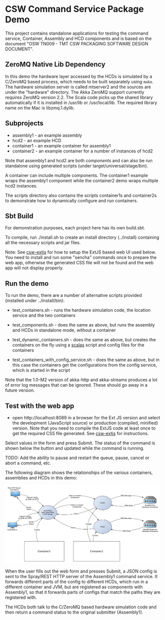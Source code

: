 CSW Command Service Package Demo
================================

This project contains standalone applications for testing the command service, 
Container, Assembly and HCD components and is based on
the document "OSW TN009 - TMT CSW PACKAGING SOFTWARE DESIGN DOCUMENT".

ZeroMQ Native Lib Dependency
----------------------------

In this demo the hardware layer accessed by the HCDs is simulated by a
C/ZeroMQ based process, which needs to be built separately using `make`.
The hardware simulation server is called mtserver2 and the sources are under the "hardware" directory.
The Akka ZeroMQ support currently requires ZeroMQ version 2.2.
The Scala code picks up the shared library automatically if it is installed in /usr/lib or /usr/local/lib.
The required library name on the Mac is libzmq.1.dylib.

Subprojects
----------

* assembly1 - an example assembly
* hcd2 - an example HCD
* container1 - an example container for assembly1
* container2 - an example container for a number of instances of hcd2

Note that assembly1 and hcd2 are both _components_ and can also be run standalone using generated scripts
(under target/universal/stage/bin).

A container can include multiple components. The container1 example wraps the assembly1 component while the
container2 demo wraps multiple hcd2 instances.

The scripts directory also contains the scripts container1s and container2s to demonstrate how to
dynamically configure and run containers.

Sbt Build
---------

For demonstration purposes, each project here has its own build.sbt.

To compile, run ./install.sh to create an install directory (../install) containing all the necessary scripts and jar files.

Note: See <a href="https://github.com/tmtsoftware/csw-extjs">csw-extjs</a> for how to setup the ExtJS
based web UI used below. You need to install and run some "sencha" commands once to prepare the web app, otherwise
the generated CSS file will not be found and the web app will not display properly.

Run the demo
------------

To run the demo, there are a number of alternative scripts provided (installed under ../install/bin):

* test_containers.sh - runs the hardware simulation code, the location service and the two containers

* test_components.sh - does the same as above, but runs the assembly and HCDs in standalone mode, without a container

* test_dynamic_containers.sh - does the same as above, but creates the containers on the fly using a
  [scalas](http://www.scala-sbt.org/0.13/docs/Scripts.html)
  script and config files for the containers

* test_containers_with_config_service.sh - does the same as above, but in this case the containers get the
  configurations from the config service, which is started in the script

Note that the 1.0-M2 version of akka-http and akka-streams produces a lot of error log messages
that can be ignored. These should go away in a future version.

Test with the web app
---------------------

* open http://localhost:8089 in a browser for the Ext JS version and select the development
(JavaScript source) or production (compiled, minified) version. Note that you need to
compile the ExtJS code at least once to get the required CSS file generated.
See <a href="https://github.com/tmtsoftware/csw-extjs">csw-extjs</a> for instructions.

Select values in the form and press Submit. The status of the command is shown below the button and updated
while the command is running.

TODO: Add the ability to pause and restart the queue, pause, cancel or abort a command, etc.

The following diagram shows the relationships of the various containers, assemblies and HCDs in this demo:

![PkgTest diagram](doc/PkgTest.jpg)

When the user fills out the web form and presses Submit, a JSON config is sent to the Spray/REST HTTP server
of the Assembly1 command service. It forwards different parts of the config to different HCDs, which run in
a different container and JVM, but are registered as components with Assembly1, so that it forwards parts of
configs that match the paths they are registered with.

The HCDs both talk to the C/ZeroMQ based hardware simulation code and then return a command status to the
original submitter (Assembly1).
